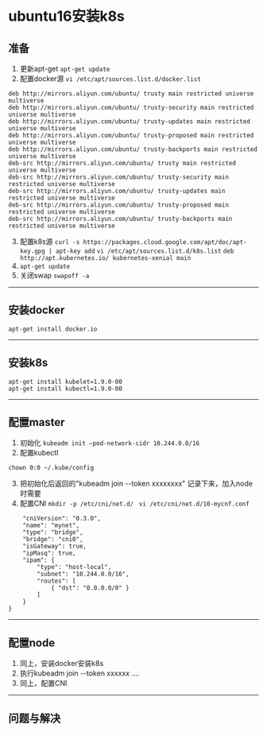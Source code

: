 ubuntu16安装k8s
====

准备
----
1. 更新apt-get
```apt-get update```
2. 配置docker源
```vi /etc/apt/sources.list.d/docker.list```
```
deb http://mirrors.aliyun.com/ubuntu/ trusty main restricted universe multiverse
deb http://mirrors.aliyun.com/ubuntu/ trusty-security main restricted universe multiverse
deb http://mirrors.aliyun.com/ubuntu/ trusty-updates main restricted universe multiverse
deb http://mirrors.aliyun.com/ubuntu/ trusty-proposed main restricted universe multiverse
deb http://mirrors.aliyun.com/ubuntu/ trusty-backports main restricted universe multiverse
deb-src http://mirrors.aliyun.com/ubuntu/ trusty main restricted universe multiverse
deb-src http://mirrors.aliyun.com/ubuntu/ trusty-security main restricted universe multiverse
deb-src http://mirrors.aliyun.com/ubuntu/ trusty-updates main restricted universe multiverse
deb-src http://mirrors.aliyun.com/ubuntu/ trusty-proposed main restricted universe multiverse
deb-src http://mirrors.aliyun.com/ubuntu/ trusty-backports main restricted universe multiverse
```
3. 配置k8s源
```curl -s https://packages.cloud.google.com/apt/doc/apt-key.gpg | apt-key add```
```vi /etc/apt/sources.list.d/k8s.list```
```deb http://apt.kubernetes.io/ kubernetes-xenial main```
4. ```apt-get update```
5. 关闭swap ```swapoff -a```
____

安装docker
----
```apt-get install docker.io```
____

安装k8s
----

```apt-get install kubeadm=1.9.0-00
apt-get install kubelet=1.9.0-00
apt-get install kubectl=1.9.0-00 
```
____

配置master
----

1. 初始化
```kubeadm init –pod-network-cidr 10.244.0.0/16```
2. 配置kubectl
```cp /etc/kubernetes/admin.conf ~/.kube/config
chown 0:0 ~/.kube/config
```
3. 把初始化后返回的"kubeadm join --token xxxxxxxx" 记录下来，加入node时需要
4. 配置CNI
```mkdir -p /etc/cni/net.d/ ```
```vi /etc/cni/net.d/10-mycnf.conf ```
```{
	"cniVersion": "0.3.0",
	"name": "mynet",
	"type": "bridge",
	"bridge": "cni0",
	"isGateway": true,
	"ipMasq": true,
	"ipam": {
		"type": "host-local",
		"subnet": "10.244.0.0/16",
		"routes": [
			{ "dst": "0.0.0.0/0" }
		]
	}
}
```
____

配置node
----

1. 同上，安装docker安装k8s
2. 执行kubeadm join --token xxxxxx ....
3. 同上，配置CNI
____

问题与解决
----
